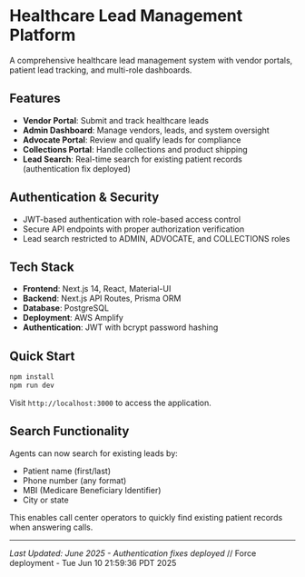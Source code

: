# Healthcare Lead Management Platform

A comprehensive healthcare lead management system with vendor portals, patient lead tracking, and multi-role dashboards.

## Features

- **Vendor Portal**: Submit and track healthcare leads
- **Admin Dashboard**: Manage vendors, leads, and system oversight
- **Advocate Portal**: Review and qualify leads for compliance
- **Collections Portal**: Handle collections and product shipping
- **Lead Search**: Real-time search for existing patient records (authentication fix deployed)

## Authentication & Security

- JWT-based authentication with role-based access control
- Secure API endpoints with proper authorization verification
- Lead search restricted to ADMIN, ADVOCATE, and COLLECTIONS roles

## Tech Stack

- **Frontend**: Next.js 14, React, Material-UI
- **Backend**: Next.js API Routes, Prisma ORM
- **Database**: PostgreSQL
- **Deployment**: AWS Amplify
- **Authentication**: JWT with bcrypt password hashing

## Quick Start

```bash
npm install
npm run dev
```

Visit `http://localhost:3000` to access the application.

## Search Functionality

Agents can now search for existing leads by:
- Patient name (first/last)
- Phone number (any format)
- MBI (Medicare Beneficiary Identifier)
- City or state

This enables call center operators to quickly find existing patient records when answering calls.

---
*Last Updated: June 2025 - Authentication fixes deployed*
// Force deployment - Tue Jun 10 21:59:36 PDT 2025
